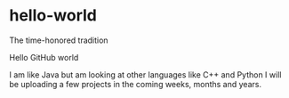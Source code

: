 # hello-world
The time-honored tradition

Hello GitHub world

I am like Java but am looking at other languages like C++ and Python
I will be uploading a few projects in the coming weeks, months and years.
